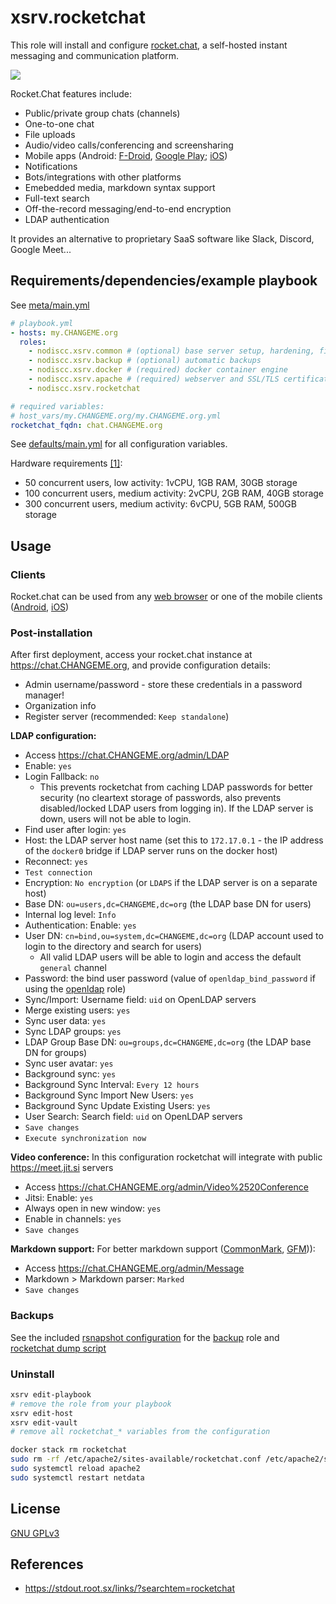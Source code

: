 # xsrv.rocketchat

This role will install and configure [rocket.chat](https://rocket.chat), a self-hosted instant messaging and communication platform. 

[![](https://i.imgur.com/Fsb8xym.png)](https://i.imgur.com/Fsb8xym.png)

Rocket.Chat features include:
- Public/private group chats (channels)
- One-to-one chat
- File uploads
- Audio/video calls/conferencing and screensharing
- Mobile apps (Android: [F-Droid](https://f-droid.org/en/packages/chat.rocket.android/), [Google Play](https://play.google.com/store/apps/details?id=chat.rocket.android); [iOS](https://apps.apple.com/us/app/rocket-chat/id1148741252))
- Notifications
- Bots/integrations with other platforms
- Emebedded media, markdown syntax support
- Full-text search
- Off-the-record messaging/end-to-end encryption
- LDAP authentication

It provides an alternative to proprietary SaaS software like Slack, Discord, Google Meet...


## Requirements/dependencies/example playbook

See [meta/main.yml](meta/main.yml)

```yaml
# playbook.yml
- hosts: my.CHANGEME.org
  roles:
    - nodiscc.xsrv.common # (optional) base server setup, hardening, firewall, bruteforce prevention
    - nodiscc.xsrv.backup # (optional) automatic backups
    - nodiscc.xsrv.docker # (required) docker container engine
    - nodiscc.xsrv.apache # (required) webserver and SSL/TLS certificates
    - nodiscc.xsrv.rocketchat

# required variables:
# host_vars/my.CHANGEME.org/my.CHANGEME.org.yml
rocketchat_fqdn: chat.CHANGEME.org
```

See [defaults/main.yml](defaults/main.yml) for all configuration variables.

Hardware requirements [[1]](https://docs.rocket.chat/quick-start/installing-and-updating/hardware-requirements):
- 50 concurrent users, low activity: 1vCPU, 1GB RAM, 30GB storage
- 100 concurrent users, medium activity: 2vCPU, 2GB RAM, 40GB storage
- 300 concurrent users, medium activity: 6vCPU, 5GB RAM, 500GB storage

## Usage

### Clients

Rocket.chat can be used from any [web browser](https://www.mozilla.org/en-US/firefox/) or one of the mobile clients ([Android](https://f-droid.org/en/packages/chat.rocket.android/), [iOS](https://apps.apple.com/us/app/rocket-chat/id1148741252))


### Post-installation

After first deployment, access your rocket.chat instance at https://chat.CHANGEME.org, and provide configuration details:
- Admin username/password - store these credentials in a password manager!
- Organization info
- Register server (recommended: `Keep standalone`)

**LDAP configuration:**
- Access https://chat.CHANGEME.org/admin/LDAP
- Enable: `yes`
- Login Fallback: `no`
  - This prevents rocketchat from caching LDAP passwords for better security (no cleartext storage of passwords, also prevents disabled/locked LDAP users from logging in). If the LDAP server is down, users will not be able to login. 
- Find user after login: `yes`
- Host: the LDAP server host name (set this to `172.17.0.1` - the IP address of the `docker0` bridge if LDAP server runs on the docker host)
- Reconnect: `yes`
- `Test connection`
- Encryption: `No encryption` (or `LDAPS` if the LDAP server is on a separate host)
- Base DN: `ou=users,dc=CHANGEME,dc=org` (the LDAP base DN for users)
- Internal log level: `Info`
- Authentication: Enable: `yes`
- User DN: `cn=bind,ou=system,dc=CHANGEME,dc=org` (LDAP account used to login to the directory and search for users)
  - All valid LDAP users will be able to login and access the default `general` channel
- Password: the bind user password (value of `openldap_bind_password` if using the [openldap](../openldap) role)
- Sync/Import: Username field: `uid` on OpenLDAP servers
- Merge existing users: `yes`
- Sync user data: `yes`
- Sync LDAP groups: `yes`
- LDAP Group Base DN: `ou=groups,dc=CHANGEME,dc=org` (the LDAP base DN for groups)
- Sync user avatar: `yes`
- Background sync: `yes`
- Background Sync Interval: `Every 12 hours`
- Background Sync Import New Users: `yes`
- Background Sync Update Existing Users: `yes`
- User Search: Search field: `uid` on OpenLDAP servers
- `Save changes`
- `Execute synchronization now`

**Video conference:** In this configuration rocketchat will integrate with public https://meet.jit.si servers
- Access https://chat.CHANGEME.org/admin/Video%2520Conference
- Jitsi: Enable: `yes`
- Always open in new window: `yes`
- Enable in channels: `yes`
- `Save changes`


**Markdown support:** For better markdown support ([CommonMark](https://spec.commonmark.org/0.29/), [GFM](https://github.github.com/gfm/))):
- Access https://chat.CHANGEME.org/admin/Message
- Markdown > Markdown parser: `Marked`
- `Save changes`

### Backups

See the included [rsnapshot configuration](templates/etc_rsnasphot.d_rocketchat.conf.j2) for the [backup](../backup) role and [rocketchat dump script](templates/_user_local_bin_rocketchat-dump.sh.j2)

### Uninstall

```bash
xsrv edit-playbook
# remove the role from your playbook
xsrv edit-host
xsrv edit-vault
# remove all rocketchat_* variables from the configuration
```

```bash
docker stack rm rocketchat
sudo rm -rf /etc/apache2/sites-available/rocketchat.conf /etc/apache2/sites-enabled/rocketchat.conf /usr/local/bin/rocketchat-dump-mongodb.sh /etc/rsnapshot.d/rocketchat.conf /etc/ansible/facts.d/rocketchat.fact /etc/netdata/go.d/httpcheck.conf.d/rocketchat.conf /var/lib/rocket.chat
sudo systemctl reload apache2
sudo systemctl restart netdata
```


## License

[GNU GPLv3](../../LICENSE)

## References

- https://stdout.root.sx/links/?searchtem=rocketchat

